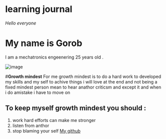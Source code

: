 # learning journal
*Hello everyone* 
# My name is Gorob 
I am a mechatronics engeenering 25 years old .


![image](https://www.eschoolnews.com/files/2018/10/growth-mindset.jpg)


#**Growth mindest** 
For me growth mindest is to do a hard work to developed my skills and my self to achive things i will love at the end  and not being a fixed mindest person mean to hear anathor criticsm and except it and when i do amistake i have to move on 

## To keep myself growth mindest you should :
 1. work hard efforts can make me stronger 
 1.  listen from anthor 
 1.  stop blaming your self 
[My github](https://github.com/Goorob)
